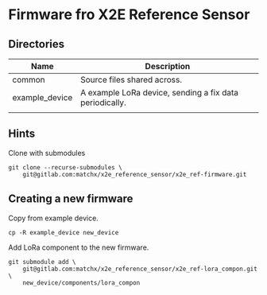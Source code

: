 # Firmware fro X2E Reference Sensor





## Directories

| Name           | Description                                             |
| -------------- | ------------------------------------------------------- |
| common         | Source files shared across.                             |
| example_device | A example LoRa device, sending a fix data periodically. |
|                |                                                         |



## Hints

Clone with submodules

```
git clone --recurse-submodules \
	git@gitlab.com:matchx/x2e_reference_sensor/x2e_ref-firmware.git
```



## Creating a new firmware

Copy from example device.

```
cp -R example_device new_device
```



Add LoRa component to the new firmware.

```
git submodule add \
	git@gitlab.com:matchx/x2e_reference_sensor/x2e_ref-lora_compon.git \
	new_device/components/lora_compon 
```

